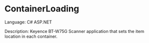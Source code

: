 # ContainerLoading

Language:
C#
ASP.NET

Description:
Keyence BT-W75G Scanner application that sets the item location in each container.
